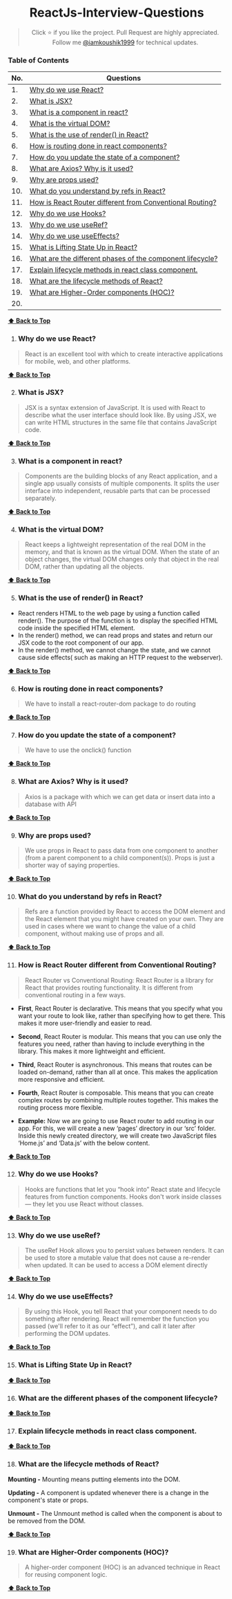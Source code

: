 <div align="center">
  <h1>ReactJs-Interview-Questions</h1>

> Click :star: if you like the project. Pull Request are highly appreciated. Follow me [@iamkoushik1999](https://twitter.com/iamkoushik1999) for technical updates.

</div>

### Table of Contents

| No. | Questions                                                                                                              |
| --- | ---------------------------------------------------------------------------------------------------------------------- |
| 1.  | [Why do we use React?](#why-do-we-use-react)                                                                           |
| 2.  | [What is JSX?](#what-is-jsx)                                                                                           |
| 3.  | [What is a component in react?](#what-is-a-component-in-react)                                                         |
| 4.  | [What is the virtual DOM?](#what-is-the-virtual-dom)                                                                   |
| 5.  | [What is the use of render() in React?](#what-is-the-use-of-render-in-react)                                           |
| 6.  | [How is routing done in react components?](#how-is-routing-done-in-react-components)                                   |
| 7.  | [How do you update the state of a component?](#how-do-you-update-the-state-of-a-component)                             |
| 8.  | [What are Axios? Why is it used?](#what-are-axios-why-is-it-used)                                                      |
| 9.  | [Why are props used?](#why-are-props-used)                                                                             |
| 10. | [What do you understand by refs in React?](#what-do-you-understand-by-refs-in-react)                                   |
| 11. | [How is React Router different from Conventional Routing?](#how-is-react-router-different-from-conventional-routing)   |
| 12. | [Why do we use Hooks?](#why-do-we-use-hooks)                                                                           |
| 13. | [Why do we use useRef?](#why-do-we-use-useref)                                                                         |
| 14. | [Why do we use useEffects?](#why-do-we-use-useeffects)                                                                 |
| 15. | [What is Lifting State Up in React?](#what-is-lifting-state-up-in-react)                                               |
| 16. | [What are the different phases of the component lifecycle?](#what-are-the-different-phases-of-the-component-lifecycle) |
| 17. | [Explain lifecycle methods in react class component.](#explain-lifecycle-methods-in-react-class-component)             |
| 18. | [What are the lifecycle methods of React?](#what-are-the-lifecycle-methods-of-react)                                   |
| 19. | [What are Higher-Order components (HOC)?](#what-are-higher-order-components-hoc)                                       |
| 20. | []()                                                                                                                   |

**[⬆ Back to Top](#table-of-contents)**

1. ### Why do we use React?

> React is an excellent tool with which to create interactive applications for mobile, web, and other platforms.

**[⬆ Back to Top](#table-of-contents)**

2. ### What is JSX?

> JSX is a syntax extension of JavaScript. It is used with React to describe what the user interface should look like. By using JSX, we can write HTML structures in the same file that contains JavaScript code.

**[⬆ Back to Top](#table-of-contents)**

3. ### What is a component in react?

> Components are the building blocks of any React application, and a single app usually consists of multiple components. It splits the user interface into independent, reusable parts that can be processed separately.

**[⬆ Back to Top](#table-of-contents)**

4. ### What is the virtual DOM?

> React keeps a lightweight representation of the real DOM in the memory, and that is known as the virtual DOM. When the state of an object changes, the virtual DOM changes only that object in the real DOM, rather than updating all the objects.

**[⬆ Back to Top](#table-of-contents)**

5. ### What is the use of render() in React?

- React renders HTML to the web page by using a function called render().
  The purpose of the function is to display the specified HTML code inside the specified HTML element.
- In the render() method, we can read props and states and return our JSX code to the root component of our app.
- In the render() method, we cannot change the state, and we cannot cause side effects( such as making an HTTP request to the webserver).

**[⬆ Back to Top](#table-of-contents)**

6. ### How is routing done in react components?

> We have to install a react-router-dom package to do routing

**[⬆ Back to Top](#table-of-contents)**

7. ### How do you update the state of a component?

> We have to use the onclick() function

**[⬆ Back to Top](#table-of-contents)**

8. ### What are Axios? Why is it used?

> Axios is a package with which we can get data or insert data into a database with API

**[⬆ Back to Top](#table-of-contents)**

9. ### Why are props used?

> We use props in React to pass data from one component to another (from a parent component to a child component(s)). Props is just a shorter way of saying properties.

**[⬆ Back to Top](#table-of-contents)**

10. ### What do you understand by refs in React?

> Refs are a function provided by React to access the DOM element and the React element that you might have created on your own. They are used in cases where we want to change the value of a child component, without making use of props and all.

**[⬆ Back to Top](#table-of-contents)**

11. ### How is React Router different from Conventional Routing?

> React Router vs Conventional Routing: React Router is a library for React that provides routing functionality. It is different from conventional routing in a few ways.

- **First**, React Router is declarative. This means that you specify what you want your route to look like, rather than specifying how to get there. This makes it more user-friendly and easier to read.

- **Second**, React Router is modular. This means that you can use only the features you need, rather than having to include everything in the library. This makes it more lightweight and efficient.

- **Third**, React Router is asynchronous. This means that routes can be loaded on-demand, rather than all at once. This makes the application more responsive and efficient.

- **Fourth**, React Router is composable. This means that you can create complex routes by combining multiple routes together. This makes the routing process more flexible.

- **Example:** Now we are going to use React router to add routing in our app. For this, we will create a new ‘pages’ directory in our ‘src’ folder. Inside this newly created directory, we will create two JavaScript files ‘Home.js’ and ‘Data.js’ with the below content.

**[⬆ Back to Top](#table-of-contents)**

12. ### Why do we use Hooks?

> Hooks are functions that let you “hook into” React state and lifecycle features from function components. Hooks don't work inside classes — they let you use React without classes.

**[⬆ Back to Top](#table-of-contents)**

13. ### Why do we use useRef?

> The useRef Hook allows you to persist values between renders. It can be used to store a mutable value that does not cause a re-render when updated. It can be used to access a DOM element directly

**[⬆ Back to Top](#table-of-contents)**

14. ### Why do we use useEffects?

> By using this Hook, you tell React that your component needs to do something after rendering. React will remember the function you passed (we'll refer to it as our “effect”), and call it later after performing the DOM updates.

**[⬆ Back to Top](#table-of-contents)**

15. ### What is Lifting State Up in React?

>

**[⬆ Back to Top](#table-of-contents)**

16. ### What are the different phases of the component lifecycle?

>

**[⬆ Back to Top](#table-of-contents)**

17. ### Explain lifecycle methods in react class component.

>

**[⬆ Back to Top](#table-of-contents)**

18. ### What are the lifecycle methods of React?

**Mounting -**
Mounting means putting elements into the DOM.

**Updating -**
A component is updated whenever there is a change in the component's state or props.

**Unmount -**
The Unmount method is called when the component is about to be removed from the DOM.

**[⬆ Back to Top](#table-of-contents)**

19. ### What are Higher-Order components (HOC)?

> A higher-order component (HOC) is an advanced technique in React for reusing component logic.

**[⬆ Back to Top](#table-of-contents)**
